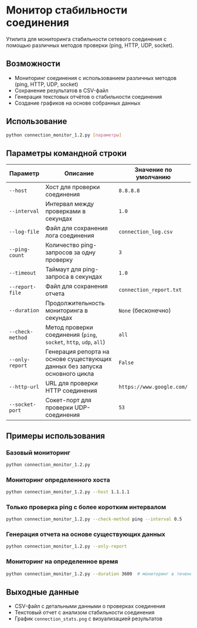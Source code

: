 # Монитор стабильности соединения

Утилита для мониторинга стабильности сетевого соединения с помощью различных методов проверки (ping, HTTP, UDP, socket).

## Возможности

- Мониторинг соединения с использованием различных методов (ping, HTTP, UDP, socket)
- Сохранение результатов в CSV-файл
- Генерация текстовых отчётов о стабильности соединения
- Создание графиков на основе собранных данных

## Использование

```bash
python connection_monitor_1.2.py [параметры]
```

## Параметры командной строки

| Параметр | Описание | Значение по умолчанию |
|----------|----------|------------------------|
| `--host` | Хост для проверки соединения | `8.8.8.8` |
| `--interval` | Интервал между проверками в секундах | `1.0` |
| `--log-file` | Файл для сохранения лога соединения | `connection_log.csv` |
| `--ping-count` | Количество ping-запросов за одну проверку | `3` |
| `--timeout` | Таймаут для ping-запроса в секундах | `1.0` |
| `--report-file` | Файл для сохранения отчета | `connection_report.txt` |
| `--duration` | Продолжительность мониторинга в секундах | `None` (бесконечно) |
| `--check-method` | Метод проверки соединения (`ping`, `socket`, `http`, `udp`, `all`) | `all` |
| `--only-report` | Генерация репорта на основе существующих данных без запуска основного цикла | `False` |
| `--http-url` | URL для проверки HTTP соединения | `https://www.google.com/` |
| `--socket-port` | Сокет-порт для проверки UDP-соединения | `53` |

## Примеры использования

### Базовый мониторинг
```bash
python connection_monitor_1.2.py
```

### Мониторинг определенного хоста
```bash
python connection_monitor_1.2.py --host 1.1.1.1
```

### Только проверка ping с более коротким интервалом
```bash
python connection_monitor_1.2.py --check-method ping --interval 0.5
```

### Генерация отчета на основе существующих данных
```bash
python connection_monitor_1.2.py --only-report
```

### Мониторинг на определенное время
```bash
python connection_monitor_1.2.py --duration 3600  # мониторинг в течение 1 часа
```

## Выходные данные

- CSV-файл с детальными данными о проверках соединения
- Текстовый отчет с анализом стабильности соединения
- График `connection_stats.png` с визуализацией результатов
